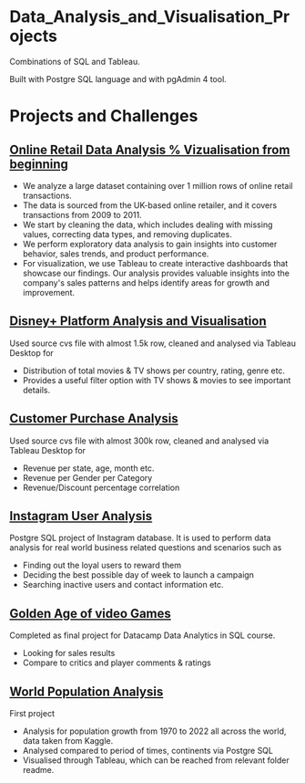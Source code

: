 # Data_Analysis_and_Visualisation_Projects

Combinations of SQL and Tableau.

Built with Postgre SQL language and with pgAdmin 4 tool.

# Projects and Challenges

## [Online Retail Data Analysis % Vizualisation from beginning](7.%20Online%20Retail%20Data%20Analysis)

+ We analyze a large dataset containing over 1 million rows of online retail transactions.
+ The data is sourced from the UK-based online retailer, and it covers transactions from 2009 to 2011.
+ We start by cleaning the data, which includes dealing with missing values, correcting data types, and removing duplicates.
+ We perform exploratory data analysis to gain insights into customer behavior, sales trends, and product performance.
+ For visualization, we use Tableau to create interactive dashboards that showcase our findings.
Our analysis provides valuable insights into the company's sales patterns and helps identify areas for growth and improvement.

## [Disney+ Platform Analysis and Visualisation](6.%20Disney%2B%20Data%20Analysis)

Used source cvs file with almost 1.5k row, cleaned and analysed via Tableau Desktop for
+ Distribution of total movies & TV shows per country, rating, genre etc.
+ Provides a useful filter option with TV shows & movies to see important details.

## [Customer Purchase Analysis](4.%20Customer%20Analysis)

Used source cvs file with almost 300k row, cleaned and analysed via Tableau Desktop for
+ Revenue per state, age, month etc.
+ Revenue per Gender per Category
+ Revenue/Discount percentage correlation

## [Instagram User Analysis](3.%20Instagram%20User%20Analysis)

Postgre SQL project of Instagram database. 
It is used to perform data analysis for real world business related questions and scenarios such as
+ Finding out the loyal users to reward them
+ Deciding the best possible day of week to launch a campaign
+ Searching inactive users and contact information etc.

## [Golden Age of video Games](2.%20Golden%20Age%20of%20Video%20Games)
Completed as final project for Datacamp Data Analytics in SQL course.
+ Looking for sales results
+ Compare to critics and player comments & ratings


## [World Population Analysis](1.%20World%20Population%20Data%20Analyse)
First project
+ Analysis for population growth from 1970 to 2022 all across the world, data taken from Kaggle.
+ Analysed compared to period of times, continents via Postgre SQL
+ Visualised through Tableau, which can be reached from relevant folder readme.
